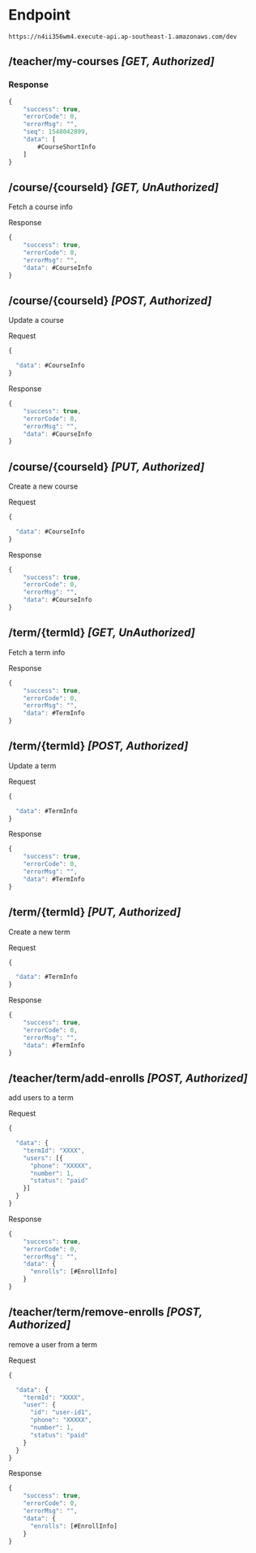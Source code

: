 # Endpoint

`https://n4ii356wm4.execute-api.ap-southeast-1.amazonaws.com/dev`

## /teacher/my-courses _[GET, Authorized]_

### Response

```javascript
{
    "success": true,
    "errorCode": 0,
    "errorMsg": "",
    "seq": 1548042899,
    "data": [
        #CourseShortInfo
    ]
}
```

## /course/{courseId} _[GET, UnAuthorized]_

Fetch a course info

Response

```javascript
{
    "success": true,
    "errorCode": 0,
    "errorMsg": "",
    "data": #CourseInfo
}
```

## /course/{courseId} _[POST, Authorized]_

Update a course

Request

```javascript
{

  "data": #CourseInfo
}
```

Response

```javascript
{
    "success": true,
    "errorCode": 0,
    "errorMsg": "",
    "data": #CourseInfo
}
```

## /course/{courseId} _[PUT, Authorized]_

Create a new course

Request

```javascript
{

  "data": #CourseInfo
}
```

Response

```javascript
{
    "success": true,
    "errorCode": 0,
    "errorMsg": "",
    "data": #CourseInfo
}
```

## /term/{termId} _[GET, UnAuthorized]_

Fetch a term info

Response

```javascript
{
    "success": true,
    "errorCode": 0,
    "errorMsg": "",
    "data": #TermInfo
}
```

## /term/{termId} _[POST, Authorized]_

Update a term

Request

```javascript
{

  "data": #TermInfo
}
```

Response

```javascript
{
    "success": true,
    "errorCode": 0,
    "errorMsg": "",
    "data": #TermInfo
}
```

## /term/{termId} _[PUT, Authorized]_

Create a new term

Request

```javascript
{

  "data": #TermInfo
}
```

Response

```javascript
{
    "success": true,
    "errorCode": 0,
    "errorMsg": "",
    "data": #TermInfo
}
```

## /teacher/term/add-enrolls _[POST, Authorized]_

add users to a term

Request

```javascript
{

  "data": {
    "termId": "XXXX",
    "users": [{
      "phone": "XXXXX",
      "number": 1,
      "status": "paid"
    }]
  }
}
```

Response

```javascript
{
    "success": true,
    "errorCode": 0,
    "errorMsg": "",
    "data": {
      "enrolls": [#EnrollInfo]
    }
}
```


## /teacher/term/remove-enrolls _[POST, Authorized]_

remove a user from a term

Request

```javascript
{

  "data": {
    "termId": "XXXX",
    "user": {
      "id": "user-id1",
      "phone": "XXXXX",
      "number": 1,
      "status": "paid"
    }
  }
}
```

Response

```javascript
{
    "success": true,
    "errorCode": 0,
    "errorMsg": "",
    "data": {
      "enrolls": [#EnrollInfo]
    }
}
```